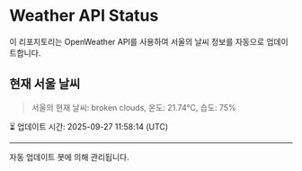 
# Weather API Status

이 리포지토리는 OpenWeather API를 사용하여 서울의 날씨 정보를 자동으로 업데이트합니다.

## 현재 서울 날씨
> 서울의 현재 날씨: broken clouds, 온도: 21.74°C, 습도: 75%

⏳ 업데이트 시간: 2025-09-27 11:58:14 (UTC)

---
자동 업데이트 봇에 의해 관리됩니다.

